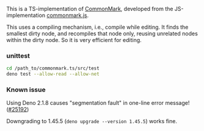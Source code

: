 This is a TS-implementation of [CommonMark], developed from the JS-implementation [commonmark.js].

This uses a compiling mechanism, i.e., compile while editing. It finds the
smallest dirty node, and recompiles that node only, reusing unrelated nodes
within the dirty node. So it is very efficient for editing.

### unittest

```bash
cd /path_to/commonmark.ts/src/test
deno test --allow-read --allow-net
```

### Known issue

Using Deno 2.1.8 causes "segmentation fault" in one-line error message! ([#25192](https://github.com/denoland/deno/issues/25192))

Downgrading to 1.45.5 (`deno upgrade --version 1.45.5`) works fine.

[CommonMark]: https://spec.commonmark.org/0.31.2/
[commonmark.js]: https://github.com/commonmark/commonmark.js
